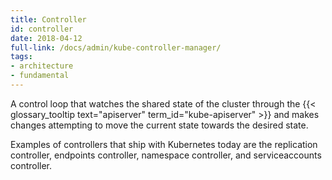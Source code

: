 ```yaml
---
title: Controller
id: controller
date: 2018-04-12
full-link: /docs/admin/kube-controller-manager/
tags:
- architecture
- fundamental 
---
```

 A control loop that watches the shared state of the cluster through the {{< glossary_tooltip text="apiserver" term_id="kube-apiserver" >}} and makes changes attempting to move the current state towards the desired state.

<!--more--> 

Examples of controllers that ship with Kubernetes today are the replication controller, endpoints controller, namespace controller, and serviceaccounts controller.

